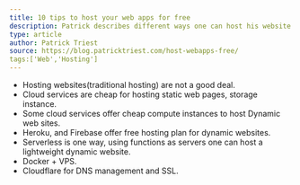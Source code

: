 ```yaml
---
title: 10 tips to host your web apps for free
description: Patrick describes different ways one can host his website.
type: article
author: Patrick Triest
source: https://blog.patricktriest.com/host-webapps-free/
tags:['Web','Hosting']
---
```

- Hosting websites(traditional hosting) are not a good deal.
- Cloud services are cheap for hosting static web pages, storage instance.
- Some cloud services offer cheap compute instances to host Dynamic web sites.
- Heroku, and Firebase offer free hosting plan for dynamic websites.
- Serverless is one way, using functions as servers one can host a lightweight dynamic website.
- Docker + VPS.
- Cloudflare for DNS management and SSL.
